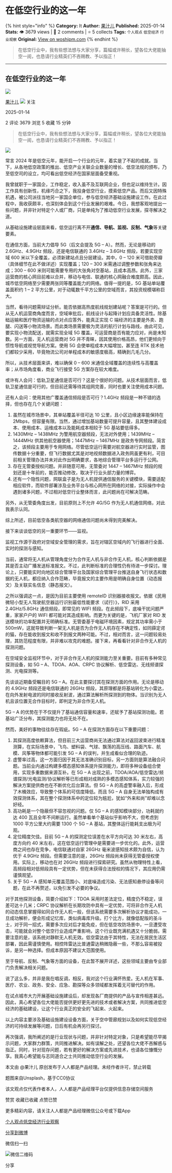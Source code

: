 # 在低空行业的这一年
{% hint style="info" %}
**Category:** It
**Author:** [果汁儿](https://www.woshipm.com/u/1226957)
**Published:** 2025-01-14  
**Stats:** 👁️ 3679 views | 💬 2 comments | ⭐ 5 collects
**Tags:** `个人观点` `低空经济` `行业观察`
**Original:** [View on woshipm.com](https://www.woshipm.com/it/6170447.html)
{% endhint %}
> 在低空行业中，我有些想法想与大家分享，篇幅或许稍长，望各位大佬能抽空一阅，也恳请行业精英们不吝赐教、予以指正！

---

## 在低空行业的这一年

[![](https://static.woshipm.com/view/woshipm_api_def_20250113173503_4770.jpg?imageView2/1/w/72/h/72/q/100)](https://www.woshipm.com/u/1226957)

[果汁儿](https://www.woshipm.com/u/1226957) ![](https://static.woshipm.com/tag/1101_1@2x.png) 关注

2025-01-14

2 评论 3679 浏览 5 收藏 15 分钟

> 在低空行业中，我有些想法想与大家分享，篇幅或许稍长，望各位大佬能抽空一阅，也恳请行业精英们不吝赐教、予以指正！

![](https://image.woshipm.com/2023/04/14/e768c578-da8e-11ed-b35a-00163e0b5ff3.jpg)

常言 2024 年是低空元年，能开启一个行业的元年，着实是了不起的成就。当下，从各地低空政策的推出、低空产业关联企业数量的增长、低空法规的颁布，乃至低空司的设立，均可看出低空经济在国家层面备受重视。

我曾就职于一家国企，工作稳定，收入虽不及互联网企业，但也足以维持生计。因工作具有创新性，机缘巧合之下，我投身低空行业，摸索低空产品。而后又因特殊机遇，被公司派往当地另一家国企单位，参与低空经济基础设施建设工作。在此过程中，我收获颇丰，也深刻体会到这个行业发展的艰难。今日，我想客观地提出一些问题，并非针对特定个人或厂商，只是单纯为了推动低空行业发展，探寻解决之道。

从基础设施建设层面来看，低空运行离不开**通信、导航、监视、反制、气象**等关键要素。

在通信方面，当前大力倡导 5G（后文会提及 5G – A）。然而，无论是移动的 2.6GHz、4.9GHz 频段，还是电信联通的 3.4GHz – 3.6GHz 频段，若要实现空域 600 米以下全覆盖，必须新建站点且分层建设。其中，0 – 120 米可借助旁瓣（具体细节在此不做详述）实现覆盖；120 – 300 米需通过调整参数和张角来达成；300 – 600 米则可能需要专用的大张角对空基站，且成本高昂。此外，三家运营商的核心网目前难以合并，移动与电信、联通的核心网融合难度颇高。因此，城市低空网络至少需要两张同等覆盖能力的网络。值得一提的是，5G 基站单站覆盖面积约 1 – 2 平方公里，对于动辄数千平方公里的空域而言，其投资规模堪称巨大。

当然，看待问题需辩证分析。能否依据高热度航线规划建站呢？答案是可行的。但从无人机运营商角度而言，空域审批后，航线设计与起降计划应具备灵活性。除基础运输和医疗物资运输的点对点应答外，能真正实现 C 端经济的主要是外卖、跑腿、闪送等小物流场景。而此类场景需要极为灵活的航行计划与路线，由此可见，要实现小物流配送，就需实现全域 5G 覆盖，可运营商是否有能力应对，尚是未知数。另一方面，无人机运营商对 5G 并不青睐，因其使用价格高昂，他们更倾向于惯性导航或视觉导航方案。使用 5G 会使单程成本大幅增加，甚至连 RTK 技术他们都较少采用，毕竟物流公司对单程成本的敏感度极高，精确到几毛几分。

所以，从技术层面来讲，难以确保 0 – 600 米通信全域覆盖的连续性与高覆盖率；从市场角度看，商业飞行接受 5G 方案存在较大难度。

或许有人会问：低轨卫星通信是否可行？这是个很好的问题。从技术层面而言，低轨卫星通信是可行的，但目前还需等待其组网完善，同时也要关注使用成本问题。

还有人会问：使用其他广覆盖通信频段是否可行？1.4GHz 频段是一种不错的选择，但也存在几个关键问题：

1.  虽然在城市场景中，其单站覆盖半径可达 10 公里，且小区边缘速率能保持在 2Mbps，但容量有限。当然，通过增加基站数量可提升容量，且其整体建设成本、使用成本、运维成本以及能耗成本相较于 5G 基站要低得多。
2.  1430MHz – 1438MHz 为警用航空器频段，无法对外使用；1439MHz – 1444MHz 供其他航空器使用；1447MHz – 1467MHz 是政务专网频段。简言之，该频段主要用于专用网络。尽管低空运行需要对航空器进行实时监管，图传数据十分重要，但飞行数据尤其是对地视频数据进入政务网虽更有利，可目前相关管理办法并未对此作出明确要求，各地综合管理平台多运行于公网。
3.  存在无管委授权问题。并非随意可用，无管委对 1447 – 1467MHz 频段的规划还是十年前的，能否推动修改，取决于行业头部力量的博弈。
4.  还有一个隐性问题，网联盒子是为无人机提供通信服务的关键模块，需要适配相应软件，而软件部署涉及业务平台与核心网所在网络的对接，实际操作中会遇到诸多问题，不过相对低空行业整体而言，此问题尚在可解决范畴。

另外，从无管委角度出发，目前原则上不允许 4G/5G 作为无人机通信网络，对此我表示认同。

综上所述，目前低空各类航空器的网络通信问题尚未得到完美解决。

接下来谈谈低空的另一重要环节——监视。

监视工作源于政府对空域安全管理的需求，旨在对辖区空域内的飞行器进行全面、实时的探测与感知。

当前，通常将无人机从管理角度分为合作无人机与非合作无人机，核心判断依据是其是否主动广播发送标准报文。不过，此判断标准的合理性仍有待进一步探讨。理论上，只要能实时向地区综合管理平台及国家综合管理平台推送自身飞行状态和数据的无人机，都应纳入合作范畴，毕竟报文的主要作用是明确自身位置（动态报文）及关联实名信息（静态报文）。

之所以强调这一点，是因为目前主要使用 remoteID 识别器接收报文。依据《民用微轻小型无人驾驶航空器运行识别最低性能要求（试行）》，RID 采用 2.4GHz/5.8GHz 通信频段，即常见的 WIFI 频段。在此频段下，底噪干扰问题严重，家家户户的 WIFI 都可能对其造成影响。而更为关键的是，飞机厂家对 RID 发送模块的功率配置并无明确标准。无管委基于电磁环境因素，规定其功率需小于 500mW，这就导致判断一架无人机是否为合作无人机存在不确定性，如同薛定谔的猫，存在能收到报文和收不到报文两种可能。不过，相对而言，这一问题较易处理，其防范程度有限，并非难以攻克的难题。接下来，再看看针对非合作无人机的探测问题。

在空域安全监视环节中，对于非合作无人机的探测能力至关重要。目前有多种常见探测设备，如 5G – A、TDOA、AOA、CRPC 协议解析、低空雷达、无线频谱探测、光电探测等。

先谈谈近期备受瞩目的 5G – A。在此主要探讨其在探测方面的作用。无论是移动的 4.9GHz 频段还是电信联通的 26GHz 频段，其原理都是将基站转化为小雷达，在向外发射电波的同时接收反射波，通过算法解析所探测到的物体。当识别为无人机且该位置无合作目标时，即判定为非合作无人机。

5G – A 的优势在于不仅提升了基站通信容量和速率，还赋予了基站探测功能。若基站广泛分布，其探测能力也将无处不在。

然而，美好的事物往往存在瑕疵。5G – A 在探测方面存在以下重要问题：

1.  其探测高度依赖算法，但目前三大运营商尚无法通过算法对返回波束进行精准测算，在实际场景中，飞鸟、塑料袋、气球、飘荡的高压线、路面汽车、航模、风筝等物体都可能引发 5G – A 的误判，并生成看似合理的轨迹。
2.  虚警率过高，这一方面归因于其无法准确识别目标，另一方面则是算法融合问题。当前业内通过构建多模态感知体系提升探测能力，即将多种设备组合使用，实现多重数据来源互补。在 5G – A 出现之前，TDOA/AOA/低空雷达/频谱探测/光电监测/协议解析等已形成相对成熟的多模态感知体系，实力较强的解决方案提供商也在不断优化后台算法。但 5G – A 的高虚警率融入后，形成了木桶效应，导致整个体系的可信度降低。而且 5G – A 自身无法单独构成有效探测体系，其在整个探测体系中的定位较为尴尬，犹如“外来和尚”却难以念好经。
3.  高功耗是一个隐蔽但不容忽视的问题。仅 5G – A 的感知模块部分，功耗就约达 400 瓦且全年不间断运行。虽然单看单个基站似乎影响不大，但考虑到 1000 平方公里大约需要 1300 个 5G – A 基站，其整体运行能耗支出极为可观。
4.  定位精度欠佳。目前 5G – A 的探测定位误差在水平方向可达 30 米左右，高度方向约 40 米左右，这在低空运行管理中是需要进一步优化的。此外，运营商之间也存在竞争，电信联通对自家 26GHz 毫米波感知技术颇为自信，认为优于 4.9GHz 频段。但需要注意的是，26GHz 频段尚未获得无管委授权使用。实际上，移动也在对 26GHz 频段进行探索研究。虽然从物理特性上看，高频段相对低频段具有一定优势，但在未获得合法授权的情况下，其应用仍需谨慎观望。
5.  关于 5G – A 感知单元覆盖范围小、对底噪造成污染、无法感知悬停设备等问题，在此不再赘述，以免引发不必要的争议。

对于其他探测设备，简要介绍如下：TDOA 采用时差法定位，精度仍不稳定，误差可达十几米；CRPC 协议解析在长期攻防中具有一定优势，可将非合作无人机的动态信息掌握得如同合作无人机一般，但该系统需要多次解析协议才能成功，一旦成功解析，便会形成记忆库，类似病毒库升级。打个比方，就像低配版的圣斗士，对于同一招式，需要多次应对后才能免疫，但在低空攻防场景中，一旦遭受攻击，可能就会对整个低空行业造成严重影响，这个行业既充满机遇又十分脆弱。需要注意的是，该系统对静默无人机无效。低空雷达由于其特性，无法在居民生活区部署，因此需谨慎使用。相控阵雷达比普通雷达稍微隐蔽一些，不那么容易被投诉，是另一种选择。但成本原因不建议大范围使用。

至于导航、反制、气象等方面的设备，在此暂不展开详述，这些领域主要由专业部门负责解决相关问题。

说了这么多，并非是我在唱反调，相反，我对这个行业满怀热爱。无人机在军事、医疗、农业、政务、安全、应急、勘探等众多领域都发挥着无可替代的作用。

在试点城市大力开展基础设施建设后，却发现各厂商提供的产品与宣传相差甚远。因此，真心希望各位大佬能否提供更好更先进的技术或者解决方案，共同推进低空经济的基础建设，让这个行业真正的安全的飞起来、火起来。

以上内容主要涉及基础设施建设设备方面，关于空中管廊规划以及如何实现低空经济的可持续发展等问题，日后有机会再另行探讨。

再次强调，我所阐述的是行业现状与问题，并非针对特定对象，只是希望能尽早揭示问题，大家群力群策，共同推进解决。如有误解之处，还望各位大佬不吝解惑与指正。同时，针对现存问题，若有更好的解决方案或先进技术，也请各位慷慨分享。我真心希望能与志同道合之士共同推动低空行业的发展。

本文由 @果汁儿 原创发布于人人都是产品经理。未经作者许可，禁止转载

题图来自Unsplash，基于CC0协议

该文观点仅代表作者本人，人人都是产品经理平台仅提供信息存储空间服务

赞赏 收藏已收藏 点赞已赞

更多精彩内容，请关注人人都是产品经理微信公众号或下载App

[个人观点](https://www.woshipm.com/tag/%e4%b8%aa%e4%ba%ba%e8%a7%82%e7%82%b9)[低空经济](https://www.woshipm.com/tag/%e4%bd%8e%e7%a9%ba%e7%bb%8f%e6%b5%8e)[行业观察](https://www.woshipm.com/tag/%e8%a1%8c%e4%b8%9a%e8%a7%82%e5%af%9f)

[分享到微博](https://service.weibo.com/share/share.php?appkey=2775287854&title=在低空行业的这一年&url=https://www.woshipm.com/it/6170447.html&pic=https://image.woshipm.com/2023/04/14/e768c578-da8e-11ed-b35a-00163e0b5ff3.jpg)

微信扫一扫

![微信二维码](https://api.pwmqr.com/qrcode/create/?url=https://www.woshipm.com/it/6170447.html)

分享